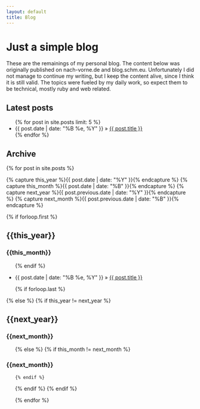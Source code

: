 ```yaml
---
layout: default
title: Blog
---
```


Just a simple blog
==================

These are the remainings of my personal blog. The content below was originally
published on nach-vorne.de and blog.schm.eu. Unfortunately I did not manage to
continue my writing, but I keep the content alive, since I think it is still
valid. The topics were fueled by my daily work, so expect them to be technical,
mostly ruby and web related.

## Latest posts

<ul class="posts">
{% for post in site.posts limit: 5 %}
  <li>
    <span>{{ post.date | date: "%B %e, %Y" }}</span>
    &raquo;
    <a href="{{ post.url | prepend: site.baseurl }}">{{ post.title }}</a>
  </li>
{% endfor %}
</ul>

<div class="smallprint" markdown="1">

## Archive

{% for post in site.posts  %}

  {% capture this_year %}{{ post.date | date: "%Y" }}{% endcapture %}
  {% capture this_month %}{{ post.date | date: "%B" }}{% endcapture %}
  {% capture next_year %}{{ post.previous.date | date: "%Y" }}{% endcapture %}
  {% capture next_month %}{{ post.previous.date | date: "%B" }}{% endcapture %}

  {% if forloop.first %}

<h2>{{this_year}}</h2>
<h3>{{this_month}}</h3>
<ul>

  {% endif %}

  <li>
  <span>{{ post.date | date: "%B %e, %Y" }}</span>
  &raquo;
  <a href="{{ post.url | prepend: site.baseurl }}">{{ post.title }}</a>
  </li>

  {% if forloop.last %}

</ul>

  {% else %}
    {% if this_year != next_year %}

</ul>

<h2>{{next_year}}</h2>
<h3>{{next_month}}</h3>

<ul>

  {% else %}
    {% if this_month != next_month %}

</ul>

<h3>{{next_month}}</h3>

<ul>

    {% endif %}
  {% endif %}
{% endif %}

{% endfor %}

</div>
